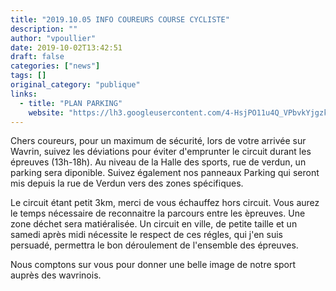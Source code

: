 ```yaml
---
title: "2019.10.05 INFO COUREURS COURSE CYCLISTE"
description: ""
author: "vpoullier"
date: 2019-10-02T13:42:51
draft: false
categories: ["news"]
tags: []
original_category: "publique"
links:
  - title: "PLAN PARKING"
    website: "https://lh3.googleusercontent.com/4-HsjPO11u4Q_VPbvkYjgzkXzOlCfcbwy9xAooPX1t5s6lJ5nZjetGTckpXdqAKwlMkL5wUA2uryAt2UnQvaft46yEXqwDmXYA-xQKZW8h6vyu89cWiTf53Slw3auQ7eQ5jn10jEbQ_gPuir24gpsMfl6WYoTKA06lVfGftdi0aXPeHiEDrIQ7KiTsdJ8LZ__40sr63nEwk3vey6t2ovGV4jjfj0OvGdVLsMYjKpOCVTqKhNKSmfvnwWBx3-q9Bc1_1Mn5-uYtP-JngAuR3s6rWobu61aFQhcVscP1e2reD87ebzKHMZ5I0FBAzV6Ma0DEA3Zq4UQeUa6UnpLC1hHeY2NxppEyiAQaQeQB8eMHC6Tld3NqRISKk0Ml-z1hmfJp4FA4He2WGX9Mm_noEqhiJ1lAGUNWr3EVB0CU9XPr1lqlXBLqVRBPbYmEgCllEwuvZfYayTUD5e-d_ZYRnOMprXAq86X0-Qpm6GYWpr1O3SgBZ3mvpheSWz6b-iXiRbfpJvkkeoAZQbXwFdVqX32C78EKHkje0bTJMqVsGU3L5ZOzXCS1OJYsn9c-bxJoa1kSH9DMR4b9qr1ZAJtz1qiIRV7RT_vWK-ALAaDnhHGwGdNnv3N9NvX87MNBMsPpMOSlcR-N6ISdUGDVi8NkUTRQ3j5Ojb2dPCDXLa7aTOFT_9Q6AJZyPoCjaa=w1367-h966-no"
---
```


Chers coureurs, pour un maximum de sécurité, lors de votre arrivée sur Wavrin, suivez les déviations pour éviter d'emprunter le circuit durant les épreuves (13h-18h). Au niveau de la Halle des sports, rue de verdun, un parking sera diponible. Suivez également nos panneaux Parking qui seront mis depuis la rue de Verdun vers des zones spécifiques. 

Le circuit étant petit 3km, merci de vous échauffez hors circuit. Vous aurez le temps nécessaire de reconnaitre la parcours entre les èpreuves.&nbsp;Une zone déchet sera matiéralisée. Un circuit en ville, de petite taille et un samedi après midi nécessite le respect de ces régles, qui j'en suis persuadé, permettra le bon déroulement de l'ensemble des épreuves. 

Nous comptons sur vous pour donner une belle image de notre sport auprès des wavrinois.

&nbsp;